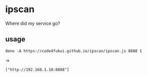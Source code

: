 # ipscan

Where did my service go?

## usage

```
deno -A https://code4fukui.github.io/ipscan/ipscan.js 8888 1
```
→
```
["http://192.168.1.10:8888"]
```
